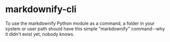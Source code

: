 # markdownify-cli
To use the markdownify Python module as a command, a folder in your system or user path should have this simple "markdownify" command--why it didn't exist yet, nobody knows.
